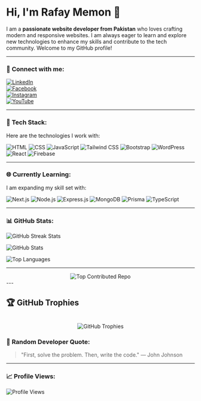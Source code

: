 # Hi, I'm Rafay Memon 👋

I am a **passionate website developer from Pakistan** who loves crafting modern and responsive websites. I am always eager to learn and explore new technologies to enhance my skills and contribute to the tech community. Welcome to my GitHub profile!

---

### 🔗 **Connect with me**:

[![LinkedIn](https://img.shields.io/badge/LinkedIn-Connect-blue?style=for-the-badge&logo=linkedin)](https://www.linkedin.com/in/rafay-memon-930190253/)  
[![Facebook](https://img.shields.io/badge/Facebook-Follow-blue?style=for-the-badge&logo=facebook)](https://www.facebook.com/rafaymemon11)  
[![Instagram](https://img.shields.io/badge/Instagram-Follow-ff69b4?style=for-the-badge&logo=instagram)](https://www.instagram.com/_rafay_memon/)  
[![YouTube](https://img.shields.io/badge/YouTube-Subscribe-red?style=for-the-badge&logo=youtube)](https://www.youtube.com/@rafaytech)

---

### 🔧 **Tech Stack**:

Here are the technologies I work with:

![HTML](https://img.shields.io/badge/HTML-E34F26?style=for-the-badge&logo=html5&logoColor=white)
![CSS](https://img.shields.io/badge/CSS-1572B6?style=for-the-badge&logo=css3&logoColor=white)
![JavaScript](https://img.shields.io/badge/JavaScript-F7DF1E?style=for-the-badge&logo=javascript&logoColor=black)
![Tailwind CSS](https://img.shields.io/badge/TailwindCSS-06B6D4?style=for-the-badge&logo=tailwindcss&logoColor=white)
![Bootstrap](https://img.shields.io/badge/Bootstrap-7952B3?style=for-the-badge&logo=bootstrap&logoColor=white)
![WordPress](https://img.shields.io/badge/WordPress-21759B?style=for-the-badge&logo=wordpress&logoColor=white)
![React](https://img.shields.io/badge/React-61DAFB?style=for-the-badge&logo=react&logoColor=black)
![Firebase](https://img.shields.io/badge/Firebase-FFCA28?style=for-the-badge&logo=firebase&logoColor=black)

---

### 🌐 **Currently Learning**:

I am expanding my skill set with:

![Next.js](https://img.shields.io/badge/Next.js-000000?style=for-the-badge&logo=nextdotjs&logoColor=white)
![Node.js](https://img.shields.io/badge/Node.js-339933?style=for-the-badge&logo=nodedotjs&logoColor=white)
![Express.js](https://img.shields.io/badge/Express.js-000000?style=for-the-badge&logo=express&logoColor=white)
![MongoDB](https://img.shields.io/badge/MongoDB-47A248?style=for-the-badge&logo=mongodb&logoColor=white)
![Prisma](https://img.shields.io/badge/Prisma-2D3748?style=for-the-badge&logo=prisma&logoColor=white)
![TypeScript](https://img.shields.io/badge/TypeScript-3178C6?style=for-the-badge&logo=typescript&logoColor=white)

---

### 📊 **GitHub Stats**:

<img  src="https://github-readme-streak-stats.herokuapp.com/?user=rafaymemon01&theme=dark&hide_border=true" alt="GitHub Streak Stats">

![GitHub Stats](https://github-readme-stats.vercel.app/api?username=rafaymemon01&show_icons=true&theme=radical&hide_border=true)

![Top Languages](https://github-readme-stats.vercel.app/api/top-langs/?username=rafaymemon01&layout=compact&theme=radical&hide_border=true)


---
<div align="center">
<img src="https://github-contributor-stats.vercel.app/api?username=rafaymemon01&limit=5&theme=radical&combine_all_yearly_contributions=true" alt="Top Contributed Repo">
</div>
---

## 🏆 GitHub Trophies

<br/>

<div align="center">
<img src="https://github-profile-trophy.vercel.app/?username=rafaymemon01&theme=onedark&no-frame=true&no-bg=true&margin-w=4" alt="GitHub Trophies">
</div>


### 📢 **Random Developer Quote**:

> "First, solve the problem. Then, write the code." — John Johnson

---

### 📈 **Profile Views**:

![Profile Views](https://komarev.com/ghpvc/?username=rafaymemon01&color=blue&style=flat-square)
